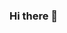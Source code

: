 ### Hi there 👋

<!--
**iamvishalchandra/iamvishalchandra** is a ✨ _special_ ✨ repository because its `README.md` (this file) appears on your GitHub profile.

Here are some ideas to get you started:

- 🔭 I’m currently working on ... Shopping site based on full MERN stack
- 🌱 I’m currently learning ... MERN Stack
- 👯 I’m looking to collaborate on ...
- 🤔 I’m looking for help with ...
- 💬 Ask me about ...
- 📫 How to reach me: ... https://vishalchandradeveloper.firebaseapp.com/
- 😄 Pronouns: ...
- ⚡ Fun fact: ...
-->
